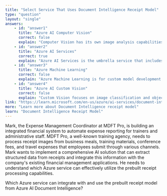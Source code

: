 ```yaml
---
title: "Select Service That Uses Document Intelligence Receipt Model"
type: "question"
layout: "single"
answers:
    - id: "answer1"
      title: "Azure AI Computer Vision"
      correct: false
      explain: "Computer Vision has its own image analysis capabilities but doesn't integrate with or use Document Intelligence's prebuilt receipt model."
    - id: "answer2"
      title: "Azure AI Services"
      correct: true
      explain: "Azure AI Services is the umbrella service that includes Document Intelligence and can leverage its prebuilt receipt model for processing receipt data."
    - id: "answer3"
      title: "Azure Machine Learning"
      correct: false
      explain: "Azure Machine Learning is for custom model development and training, not for using prebuilt receipt processing models from Document Intelligence."
    - id: "answer4"
      title: "Azure AI Custom Vision"
      correct: false
      explain: "Custom Vision focuses on image classification and object detection, not document processing or receipt data extraction."
link: "https://learn.microsoft.com/en-us/azure/ai-services/document-intelligence/prebuilt-receipt"
more: "Learn more about Document Intelligence receipt model"
learn: "Document Intelligence Receipt Model"
---
```


Mark, the Expense Management Coordinator at MDFT Pro, is building an integrated financial system to automate expense reporting for trainers and administrative staff. MDFT Pro, a well-known training agency, needs to process receipt images from business meals, training materials, conference fees, and travel expenses that employees submit through various channels. Mark wants to implement a comprehensive AI solution that can extract structured data from receipts and integrate this information with the company's existing financial management applications. He needs to understand which Azure service can effectively utilize the prebuilt receipt processing capabilities.

Which Azure service can integrate with and use the prebuilt receipt model from Azure AI Document Intelligence?

